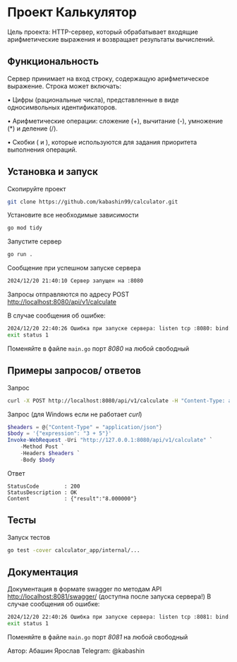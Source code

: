 # Проект Калькулятор

Цель проекта: HTTP-сервер, который обрабатывает входящие арифметические выражения и возвращает результаты вычислений.

## Функциональность

Сервер принимает на вход строку, содержащую арифметическое выражение. Строка может включать:

• Цифры (рациональные числа), представленные в виде односимвольных идентификаторов.

• Арифметические операции: сложение (+), вычитание (-), умножение (*) и деление (/).

• Скобки ( и ), которые используются для задания приоритета выполнения операций.

## Установка и запуск

Скопируйте проект
```bash
git clone https://github.com/kabashin99/calculator.git
```

Установите все необходимые зависимости
```bash
go mod tidy
```

Запустите сервер
```bash
go run .
```

Сообщение при успешном запуске сервера
```bash
2024/12/20 21:40:10 Сервер запущен на :8080
```

Запросы отправляются по адресу POST <http://localhost:8080/api/v1/calculate>

В случае сообщения об ошибке: 
```bash
2024/12/20 22:40:26 Ошибка при запуске сервера: listen tcp :8080: bind: Only one usage of each socket address (protocol/network address/port) is normally permitted.
exit status 1 
```
Поменяйте в файле `main.go` порт *8080* на любой свободный


## Примеры запросов/ ответов

Запрос 
```bash
curl -X POST http://localhost:8080/api/v1/calculate -H "Content-Type: application/json" -d '{"expression": "3 + 5"}'
```

Запрос (для Windows если не работает *curl*)
```powershell
$headers = @{"Content-Type" = "application/json"}
$body = '{"expression": "3 + 5"}'
Invoke-WebRequest -Uri "http://127.0.0.1:8080/api/v1/calculate" `
    -Method Post `
    -Headers $headers `
    -Body $body
```

Ответ 
```
StatusCode        : 200
StatusDescription : OK
Content           : {"result":"8.000000"}
```

## Тесты

Запуск тестов 
```bash
go test -cover calculator_app/internal/...
```

## Документация
Документация в формате swagger по методам API <http://localhost:8081/swagger/> (доступна после запуска сервера!)
В случае сообщения об ошибке:
```bash
2024/12/20 22:40:26 Ошибка при запуске сервера: listen tcp :8081: bind: Only one usage of each socket address (protocol/network address/port) is normally permitted.
exit status 1 
```
Поменяйте в файле `main.go` порт *8081* на любой свободный

Автор: Абашин Ярослав
Telegram: @kabashin

